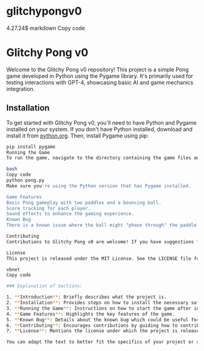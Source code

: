 # glitchypongv0
4.27.24$ 
markdown
Copy code
# Glitchy Pong v0

Welcome to the Glitchy Pong v0 repository! This project is a simple Pong game developed in Python using the Pygame library. It's primarily used for testing interactions with GPT-4, showcasing basic AI and game mechanics integration.

## Installation

To get started with Glitchy Pong v0, you'll need to have Python and Pygame installed on your system. If you don't have Python installed, download and install it from [python.org](https://www.python.org/). Then, install Pygame using pip:

```bash
pip install pygame
Running the Game
To run the game, navigate to the directory containing the game files and run:

bash
Copy code
python pong.py
Make sure you're using the Python version that has Pygame installed.

Game Features
Basic Pong gameplay with two paddles and a bouncing ball.
Score tracking for each player.
Sound effects to enhance the gaming experience.
Known Bug
There is a known issue where the ball might "phase through" the paddle under certain conditions. This is likely due to how collision detection is handled between frames when the ball's speed is relatively high compared to the frame rate. We are looking into more robust collision detection mechanisms to address this issue.

Contributing
Contributions to Glitchy Pong v0 are welcome! If you have suggestions for bug fixes or enhancements, please open an issue or submit a pull request.

License
This project is released under the MIT License. See the LICENSE file for more details.

vbnet
Copy code

### Explanation of Sections:

1. **Introduction**: Briefly describes what the project is.
2. **Installation**: Provides steps on how to install the necessary software to run the project.
3. **Running the Game**: Instructions on how to start the game after installation.
4. **Game Features**: Highlights the key features of the game.
5. **Known Bug**: Details about the known bug which could be useful for users and developers.
6. **Contributing**: Encourages contributions by guiding how to contribute.
7. **License**: Mentions the license under which the project is released.

You can adapt the text to better fit the specifics of your project or add any additional sections that might be relevant, such as "Credits" if you want to acknowledge contributors, or "Support" to provide contact information for further assistance.





